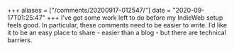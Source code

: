 +++
aliases = ["/comments/20200917-012547/"]
date = "2020-09-17T01:25:47"
+++
I’ve got some work left to do before my IndieWeb setup feels good. In particular, these comments need to be easier to write. I’d like it to be an easy place to share - easier than a blog - but there are technical barriers.

